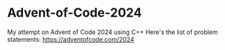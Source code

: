 # Advent-of-Code-2024
 My attempt on Advent of Code 2024 using C++
 Here's the list of problem statements: https://adventofcode.com/2024
